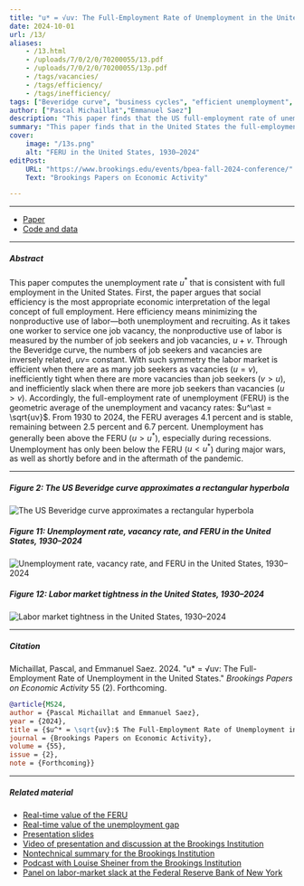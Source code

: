 ```yaml
---
title: "u* = √uv: The Full-Employment Rate of Unemployment in the United States" 
date: 2024-10-01
url: /13/
aliases:
    - /13.html
    - /uploads/7/0/2/0/70200055/13.pdf
    - /uploads/7/0/2/0/70200055/13p.pdf
    - /tags/vacancies/
    - /tags/efficiency/
    - /tags/inefficiency/
tags: ["Beveridge curve", "business cycles", "efficient unemployment", "FERU", "job vacancies", "labor market tightness", "monetary policy", "NAIRU", "unemployment gap"]
author: ["Pascal Michaillat","Emmanuel Saez"]
description: "This paper finds that the US full-employment rate of unemployment is the geometric average of the unemployment and vacancy rates. Published in BPEA, 2024." 
summary: "This paper finds that in the United States the full-employment rate of unemployment (FERU) is the geometric average of the unemployment and vacancy rates. Between 1930 and 2024, the FERU averages 4.1% and is very stable."
cover:
    image: "/13s.png"
    alt: "FERU in the United States, 1930–2024"
editPost:
    URL: "https://www.brookings.edu/events/bpea-fall-2024-conference/"
    Text: "Brookings Papers on Economic Activity"

---
```


---

+ [Paper](/13.pdf)
+ [Code and data](https://github.com/pmichaillat/feru)

---

##### Abstract

This paper computes the unemployment rate $u^\ast$ that is consistent with full employment in the United States. First, the paper argues that social efficiency is the most appropriate economic interpretation of the legal concept of full employment. Here efficiency means minimizing the nonproductive use of labor—both unemployment and recruiting. As it takes one worker to service one job vacancy, the nonproductive use of labor is measured by the number of job seekers and job vacancies, $u + v$. Through the Beveridge curve, the numbers of job seekers and vacancies are inversely related, $uv =$ constant. With such symmetry the labor market is efficient when there are as many job seekers as vacancies ($u = v$), inefficiently tight when there are more vacancies than job seekers ($v > u$), and inefficiently slack when there are more job seekers than vacancies ($u > v$). Accordingly, the full-employment rate of unemployment (FERU) is the geometric average of the unemployment and vacancy rates: $u^\ast = \sqrt{uv}$. From 1930 to 2024, the FERU averages 4.1 percent and is stable, remaining between 2.5 percent and 6.7 percent. Unemployment has generally been above the FERU ($u > u^\ast$), especially during recessions. Unemployment has only been below the FERU ($u < u^\ast$) during major wars, as well as shortly before and in the aftermath of the pandemic.

---

##### Figure 2: The US Beveridge curve approximates a rectangular hyperbola

![The US Beveridge curve approximates a rectangular hyperbola](/13a.png)

##### Figure 11: Unemployment rate, vacancy rate, and FERU in the United States, 1930–2024

![Unemployment rate, vacancy rate, and FERU in the United States, 1930–2024](/13b.png)

##### Figure 12: Labor market tightness in the United States, 1930–2024

![Labor market tightness in the United States, 1930–2024](/13c.png)

---

##### Citation

Michaillat, Pascal, and Emmanuel Saez. 2024. "u* = √uv: The Full-Employment Rate of Unemployment in the United States." *Brookings Papers on Economic Activity* 55 (2). Forthcoming.

```BibTeX
@article{MS24,
author = {Pascal Michaillat and Emmanuel Saez},
year = {2024},
title = {$u^* = \sqrt{uv}:$ The Full-Employment Rate of Unemployment in the United States},
journal = {Brookings Papers on Economic Activity},
volume = {55},
issue = {2},
note = {Forthcoming}}
```

---

##### Related material

+ [Real-time value of the FERU](https://pascalmichaillat.org/dashboard/#us-full-employment-rate-of-unemployment-feru)
+ [Real-time value of the unemployment gap](https://pascalmichaillat.org/dashboard/#us-unemployment-gap)
+ [Presentation slides](/13p.pdf)
+ [Video of presentation and discussion at the Brookings Institution](https://youtu.be/hNu7W5_XpZw)
+ [Nontechnical summary for the Brookings Institution](https://www.brookings.edu/articles/u-√uv-the-full-employment-rate-of-unemployment-in-the-united-states/)
+ [Podcast with Louise Sheiner from the Brookings Institution](https://www.brookings.edu/articles/what-is-the-efficient-rate-of-unemployment/)
+ [Panel on labor-market slack at the Federal Reserve Bank of New York](/13ps.pdf)